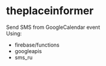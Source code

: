# theplaceinformer
Send SMS from GoogleCalendar event<br>
Using:<br>
- firebase/functions<br>
- googleapis<br>
- sms_ru <br>

